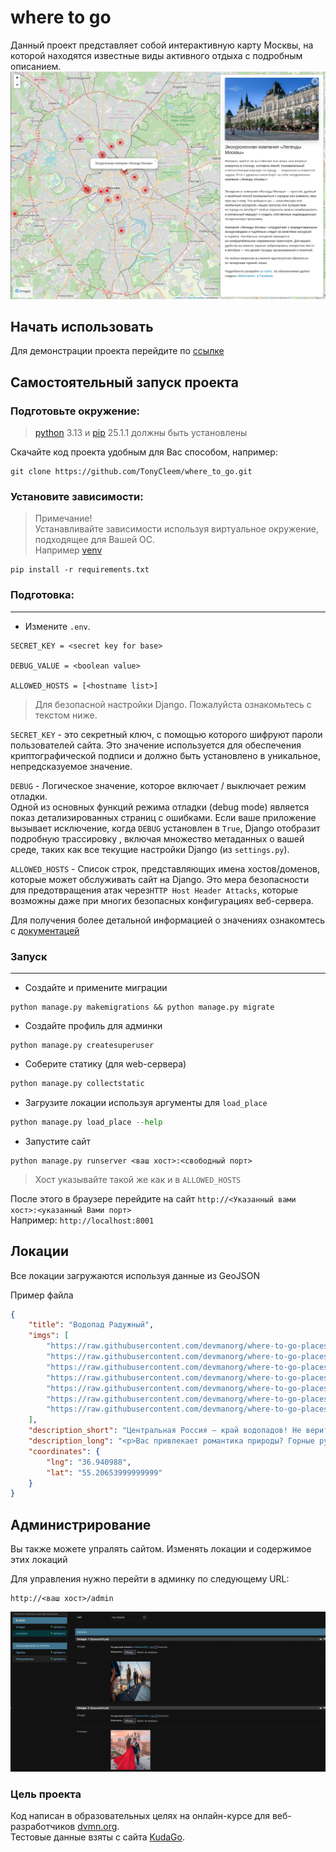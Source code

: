 # where to go 

Данный проект представляет собой интерактивную карту Москвы, на которой находятся известные виды активного отдыха с подробным описанием.
![alt text](static/demo.png)

## Начать использовать
Для демонстрации проекта перейдите по [ссылке](https://tonycleem.pythonanywhere.com/)


## Самостоятельный запуск проекта

### Подготовьте окружение:

>[python](https://www.python.org/) 3.13 и [pip](https://pypi.org/project/pip/) 25.1.1 должны быть установлены

Скачайте код проекта удобным для Вас способом, например:
```
git clone https://github.com/TonyCleem/where_to_go.git
```

### Установите зависимости:


>Примечание!  
Устанавливайте зависимости используя виртуальное окружение, подходящее для Вашей ОС.  
Например [venv](https://docs.python.org/3/library/venv.html)
```
pip install -r requirements.txt
```

### Подготовка:
___

- Измените `.env`.  
```
SECRET_KEY = <secret key for base>

DEBUG_VALUE = <boolean value>

ALLOWED_HOSTS = [<hostname list>]
```

>  Для безопасной настройки Django. Пожалуйста ознакомьтесь с текстом ниже.

`SECRET_KEY` - это секретный ключ, с помощью которого шифруют пароли пользователей сайта. Это значение используется для обеспечения криптографической подписи и должно быть установлено в уникальное, непредсказуемое значение.

`DEBUG` - Логическое значение, которое включает / выключает режим отладки.  
Одной из основных функций режима отладки (debug mode) является показ детализированных страниц с ошибками. Если ваше приложение вызывает исключение, когда `DEBUG` установлен в `True`, Django отобразит подробную трассировку , включая множество метаданных о вашей среде, таких как все текущие настройки Django (из `settings.py`).

`ALLOWED_HOSTS` - Список строк, представляющих имена хостов/доменов, которые может обслуживать сайт на Django. Это мера безопасности для предотвращения атак через`HTTP Host Header Attacks`, которые возможны даже при многих безопасных конфигурациях веб-сервера.

Для получения более детальной информацией о значениях ознакомтесь с [документацей](https://docs.djangoproject.com/en/5.2/ref/settings/#allowed-hosts)


### Запуск
___

- Создайте и примените миграции
```
python manage.py makemigrations && python manage.py migrate
```

- Создайте профиль для админки
```
python manage.py createsuperuser
```
- Соберите статику (для web-сервера)
```python
python manage.py collectstatic
```
- Загрузите локации используя аргументы для `load_place`
```python
python manage.py load_place --help
```

- Запустите сайт
```
python manage.py runserver <ваш хост>:<свободный порт>
```
>Хост указывайте такой же как и в `ALLOWED_HOSTS`  


После этого в браузере перейдите на сайт `http://<Указанный вами хост>:<указанный Вами порт>`  
Например: `http://localhost:8001`

## Локации
Все локации загружаются используя данные из GeoJSON

Пример файла
```json
{
    "title": "Водопад Радужный",
    "imgs": [
        "https://raw.githubusercontent.com/devmanorg/where-to-go-places/master/media/7252a5cbb831eec01d98f3c234f2dfc5.jpg",
        "https://raw.githubusercontent.com/devmanorg/where-to-go-places/master/media/c0191d876a75c05d72d9845251758b34.jpg",
        "https://raw.githubusercontent.com/devmanorg/where-to-go-places/master/media/3daa4472d29bc5e3c82a62edb7ea6cfe.jpg",
        "https://raw.githubusercontent.com/devmanorg/where-to-go-places/master/media/b6bd1cb01af50fa7ab1ffd09ac7b0f58.jpg",
        "https://raw.githubusercontent.com/devmanorg/where-to-go-places/master/media/17cf1ed6097edcf70824e87c414ed420.jpg",
        "https://raw.githubusercontent.com/devmanorg/where-to-go-places/master/media/b6a19f8f3daa32bdf904c1d7bf80f940.jpg",
        "https://raw.githubusercontent.com/devmanorg/where-to-go-places/master/media/6cc194af04b385b4b439dab0f81ebdda.jpg"
    ],
    "description_short": "Центральная Россия — край водопадов! Не верите? А зря.",
    "description_long": "<p>Вас привлекает романтика природы? Горные ручьи и водопады грезятся во снах и видениях, а до отпуска ещё как до луны? Не переживайте: всего в сорока пяти километрах от столицы вас ждёт удивительное природное творение — водопад Радужный. Ради него стоит прокатиться по Калужской автостраде практически до населённого пункта Папино, затем повернуть направо около моста через речку Нару возле заправочной станции, а там — после монумента героям Великой Отечественной войны по просёлочному тракту метров тридцать, и вы уже слышите манящий шум падающей воды.</p><p>Ваша настойчивость будет щедро вознаграждена. Крутая излучина реки Нара открывает взору удивительную долину семи ключей. Пробившись из-под земли, они сливаются в один мощный поток, который срывается с обрыва высотой в несколько метров. Радуга играет в брызгах чистейшей ледяной воды, а дальше с густо покрытого мхом берега стекают ручейки поменьше и совсем крошечные, образующие каскад уровнем ниже.</p><p>Проведите день в таком месте, побродите под сенью деревьев, усладив свой взор и слух, и вы со спокойной душой доживёте до ближайшего отпуска.</p>",
    "coordinates": {
        "lng": "36.940988",
        "lat": "55.20653999999999"
    }
}
```

## Администрирование
Вы также можете упралять сайтом. Изменять локации и содержимое этих локаций

Для управления нужно перейти в админку по следующему URL:
```
http://<ваш хост>/admin
```
![alt text](static/admin_demo.png)

### Цель проекта
Код написан в образовательных целях на онлайн-курсе для веб-разработчиков [dvmn.org](https://dvmn.org/).  
Тестовые данные взяты с сайта [KudaGo](https://kudago.com).
